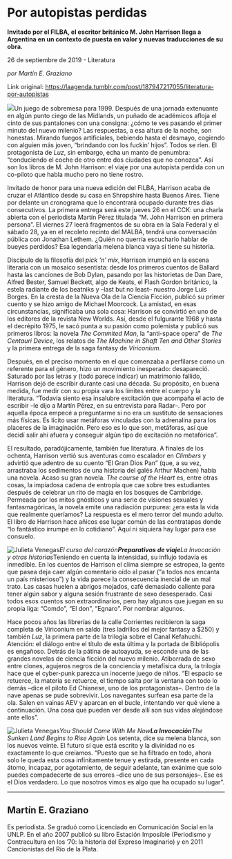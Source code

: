 # Por autopistas perdidas

**Invitado por el FILBA, el escritor británico M. John Harrison llega a Argentina en un contexto de puesta en valor  y nuevas traducciones de su obra.**

26 de septiembre de 2019 - Literatura

_por Martín E. Graziano_

Link original: https://laagenda.tumblr.com/post/187947217055/literatura-por-autopistas

![](https://64.media.tumblr.com/6b819fb049f7e410ba32d74dba6acf50/c9325b28e9633cfb-20/s500x750/0adab30c3ac6db5c5079c0d982227ebc976c748b.jpg)Un
juego de sobremesa para 1999. Después de una jornada extenuante en
algún punto ciego de las Midlands, un puñado de académicos afloja
el cinto de sus pantalones con una consigna: ¿cómo te ves pasando
el primer minuto del nuevo milenio? Las respuestas, a esa altura de
la noche, son honestas. Mirando fuegos artificiales, bebiendo hasta
el desmayo, cogiendo con alguien más joven, “brindando con los
fuckin’ hijos”. Todos se ríen. El protagonista de *Luz*,
sin embargo, echa un manto de penumbra: “conduciendo el coche de
otro entre dos ciudades que no conozca”. Así son los libros de M.
John Harrison: el viaje por una autopista perdida con un co-piloto
que habla mucho pero no tiene rostro.

Invitado
de honor para una nueva edición del FILBA, Harrison acaba de cruzar
el Atlántico desde su casa en Shropshire hasta Buenos Aires. Tiene
por delante un cronograma que lo encontrará ocupado durante tres
días consecutivos. La primera entrega será este jueves 26 en el
CCK: una charla abierta con el periodista Martín Pérez titulada “M.
John Harrison en primera persona”. El viernes 27 leerá fragmentos
de su obra en la Sala Federal y el sábado 28, ya en el recoleto
recinto del MALBA, tendrá una conversación pública con Jonathan
Lethem. ¿Quién no querría escucharlo hablar de bueyes perdidos?
Esa legendaria melena blanca vaya si tiene su historia.

Discípulo
de la filosofía del *pick
‘n’ mix*, Harrison
irrumpió en la escena literaria con un mosaico sesentista: desde los
primeros cuentos de Ballard hasta las canciones de Bob Dylan, pasando
por las historietas de Dan Dare, Alfred Bester, Samuel Beckett, algo
de Keats, el Flash Gordon británico, la estela radiante de los
beatniks y –last but no least– nuestro Jorge Luis Borges. En la
cresta de la Nueva Ola de la Ciencia Ficción, publicó su primer
cuento y se hizo amigo de Michael Moorcock. La amistad, en esas
circunstancias, significaba una sola cosa: Harrison se convirtió en
uno de los editores de la revista New Worlds. Así, desde el
fulgurante 1968 y hasta el decrépito 1975, le sacó punta a su
pasión como polemista y publicó sus primeros libros: la novela *The
Commited Man*, la
“anti-space opera” de *The
Centauri Device*,
los relatos de *The
Machine in Shaft Ten and Other Stories*
y la primera entrega de la saga fantasy de *Viriconium*.

Después,
en el preciso momento en el que comenzaba a perfilarse como un
referente para el género, hizo un movimiento inesperado:
desapareció. Saturado por las letras y (todo parece indicar) un
matrimonio fallido, Harrison dejó de escribir durante casi una
década. Su propósito, en buena medida, fue medir con su propia vara
los límites entre el cuerpo y la literatura. “Todavía siento esa
insalubre excitación que acompaña el acto de escribir –le dijo a
Martín Pérez, en su entrevista para Radar–. Pero por aquella época
empecé a preguntarme si no era un sustituto de sensaciones más
físicas. Es lícito usar metáforas vinculadas con la adrenalina
para los placeres de la imaginación. Pero eso es lo que son,
metáforas, así que decidí salir ahí afuera y conseguir algún
tipo de excitación no metafórica”.

El
resultado, paradójicamente, también fue literatura. A finales de
los ochenta, Harrison vertió sus aventuras como escalador en
*Climbers*
y advirtió que adentro de su cuento “El Gran Dios Pan” (que, a
su vez, arrastraba los sedimentos de una historia del galés Arthur
Machen) había una novela. Acaso su gran novela. *The
course of the Heart*
es, entre otras cosas, la impiadosa cadena de entropía que cae sobre
tres estudiantes después de celebrar un rito de magia en los bosques
de Cambridge. Permeada por los mitos gnósticos y una serie de
visiones sexuales y fantasmagóricas, la novela emite una radiación
purpurea: ¿era esta la vida que realmente queríamos? La respuesta
es el mero terror del mundo adulto. El libro de Harrison hace añicos
ese lugar común de las contratapas donde “lo fantástico irrumpe
en lo cotidiano”. Aquí ni siquiera hay lugar para ese consuelo.

![Julieta Venegas](https://64.media.tumblr.com/1a9738a9b7d0cc80e85820e2fdc2ee8e/c9325b28e9633cfb-de/s250x400/b306698210fd84153b50694538b75839546eb124.jpg)*El
curso del corazón**Preparativos
de viaje**La
Invocación y otras historias*Teniendo
en cuenta la intensidad, su influjo todavía es inmedible. En los
cuentos de Harrison el clima siempre se estropea, la gente que pasea
deja caer algún comentario oído al pasar (“a todos nos encanta un
país misterioso”) y la vida parece la consecuencia inercial de un
mal trato. Las casas huelen a abrigos mojados, café demasiado
caliente para tener algún sabor y alguna sesión frustrante de sexo
desesperado. Casi todos esos cuentos son extraordinarios, pero hay
algunos que juegan en su propia liga: “Comdo”, “El don”,
“Egnaro”. Por nombrar algunos.

Hace
pocos años las librerías de la calle Corrientes recibieron la saga
completa de Viriconium en saldo (tres ladrillos del mejor fantasy a
$250) y también *Luz*,
la primera parte de la trilogía sobre el Canal Kefahuchi. Atención:
el diálogo entre el título de esta última y la portada de
Bibliópolis es engañoso. Detrás de la pátina de autoayuda, se
esconde una de las grandes novelas de ciencia ficción del nuevo
milenio. Atiborrada de sexo entre clones, agujeros negros de la
conciencia y metafísica dura, la trilogía hace que el cyber-punk
parezca un inocente juego de niños. “El espacio se retuerce, la
materia se retuerce, el tiempo salta por la ventana con todo lo demás
–dice el piloto Ed Chianese, uno de los protagonistas–. Dentro de
la nave apenas se pude sobrevivir. Los navegantes surfean esa parte
de la ola. Salen en vainas AEV y aparcan en el bucle, intentando ver
qué viene a continuación. Una cosa que pueden ver desde allí son
sus vidas alejándose ante ellos”.

![Julieta Venegas](https://64.media.tumblr.com/d33cafad52ecf245954481aa0e16c4b9/c9325b28e9633cfb-5b/s250x400/deafd70c3880580e3fb901b884ce5e7c4ea76a4c.jpg)*You
Should Come With Me Now**La
Invocación**The
Sunken Land Begins to Rise Again*
Los setenta, dice su melena
blanca, son los nuevos veinte. El futuro sí que está escrito y la
divinidad no es exactamente lo que creíamos. “Puesto que se ha
filtrado en todo, ahora solo le queda esta cosa infinitamente tenue y
estirada, presente en cada átomo, incapaz, por agotamiento, de
seguir adelante, tan exánime que solo puedes compadecerte de sus
errores –dice uno de sus personajes–. Ese es el Dios verdadero. Lo
que nosotros vimos es algo que ha ocupado su lugar”.



---

Martín E. Graziano
------------------

 Es periodista. Se graduó como Licenciado en Comunicación Social en la UNLP. En el año 2007 publicó su libro Estación Imposible (Periodismo y Contracultura en los ’70: la historia del Expreso Imaginario) y en 2011 Cancionistas del Río de la Plata.


